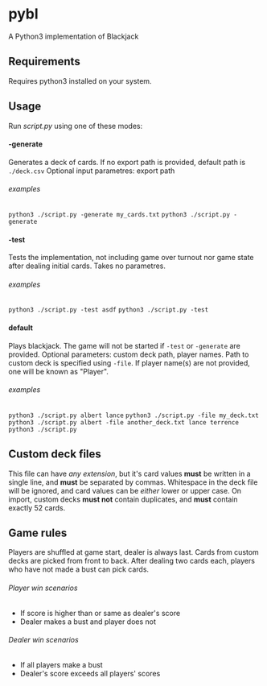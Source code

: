 # pybl
A Python3 implementation of Blackjack

## Requirements
Requires python3 installed on your system.

## Usage
Run *script.py* using one of these modes:
#### -generate
Generates a deck of cards.
If no export path is provided, default path is `./deck.csv`
Optional input parametres: export path
###### examples
`python3 ./script.py -generate my_cards.txt`
`python3 ./script.py -generate`

#### -test
Tests the implementation, not including game over turnout nor game state after dealing initial cards.
Takes no parametres.
###### examples
`python3 ./script.py -test asdf`
`python3 ./script.py -test`

#### default
Plays blackjack. The game will not be started if `-test` or `-generate` are provided.
Optional parameters: custom deck path, player names.
Path to custom deck is specified using `-file`.
If player name(s) are not provided, one will be known as "Player".
###### examples
`python3 ./script.py albert lance`
`python3 ./script.py -file my_deck.txt`
`python3 ./script.py albert -file another_deck.txt lance terrence`
`python3 ./script.py`

## Custom deck files
This file can have *any extension*, but it's card values **must** be written in a single line, and **must** be separated by commas.
Whitespace in the deck file will be ignored, and card values can be *either* lower or upper case.
On import, custom decks **must not** contain duplicates, and **must** contain exactly 52 cards.

## Game rules
Players are shuffled at game start, dealer is always last.
Cards from custom decks are picked from front to back.
After dealing two cards each, players who have not made a bust can pick cards.
###### Player win scenarios
* If score is higher than or same as dealer's score
* Dealer makes a bust and player does not
###### Dealer win scenarios
* If all players make a bust
* Dealer's score exceeds all players' scores
